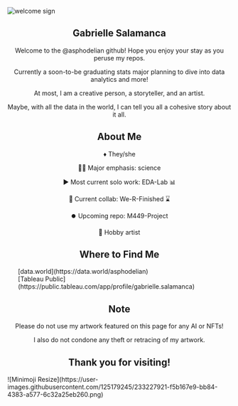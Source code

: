 ![welcome sign](https://user-images.githubusercontent.com/125179245/232682841-8da86327-7bc5-4c5c-a8c5-ba44fd04f424.png)
<h2 align = "center"> Gabrielle Salamanca </h2>

<p align = "center"> Welcome to the @asphodelian github! Hope you enjoy your stay as you peruse my repos.</p>
<p align = "center"> Currently a soon-to-be graduating stats major planning to dive into data analytics and more!</p> 
<p align = "center"> At most, I am a creative person, a storyteller, and an artist. </p>
<p align = "center"> Maybe, with all the data in the world, I can tell you all a cohesive story about it all.</p>

<h2 align = "center"> About Me </h2>
<p align = "center"> ♦️ They/she </p>
<p align = "center"> 🧑‍💻 Major emphasis: science </p>
<p align = "center"> ▶️ Most current solo work: EDA-Lab 📊 </p>
<p align = "center"> 🤝 Current collab: We-R-Finished ⌛ </p>
<p align = "center"> ⏺️ Upcoming repo: M449-Project </p>
<p align = "center"> 🎨 Hobby artist </p>

<h2 align = "center"> Where to Find Me </h2>

<ul style="list-style-type:none">
 <li> [data.world](https://data.world/asphodelian)</li>
 <li>[Tableau Public](https://public.tableau.com/app/profile/gabrielle.salamanca)</li>
</ul>

<h2 align = "center"> Note </h2>
<p align="center">
Please do not use my artwork featured on this page for any AI or NFTs! 
</p>
<p align = "center">
I also do not condone any theft or retracing of my artwork.
</p>

<h2 align = "center"> Thank you for visiting! </h2>
![Minimoji Resize](https://user-images.githubusercontent.com/125179245/233227921-f5b167e9-bb84-4383-a577-6c32a25eb260.png)



<!---
asphodelian/asphodelian is a ✨ special ✨ repository because its `README.md` (this file) appears on your GitHub profile.
You can click the Preview link to take a look at your changes.
--->
